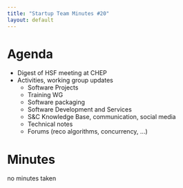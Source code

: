 ```yaml
---
title: "Startup Team Minutes #20"
layout: default
---
```


# Agenda
- Digest of HSF meeting at CHEP
- Activities, working group updates
    - Software Projects
    - Training WG
    - Software packaging
    - Software Development and Services
    - S&C Knowledge Base, communication, social media
    - Technical notes
    - Forums (reco algorithms, concurrency, ...)

# Minutes
no minutes taken    
